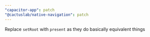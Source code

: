 ```yaml
---
"capacitor-app": patch
"@cactuslab/native-navigation": patch
---
```


Replace `setRoot` with `present` as they do basically equivalent things
